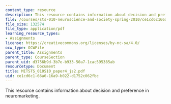 ```yaml
---
content_type: resource
description: This resource contains information about decision and preference in neuromarketing.
file: /courses/sts-010-neuroscience-and-society-spring-2010/ce1cd6c166a616a9b022d1752c062fbc_MITSTS_010S10_paper4_js2.pdf
file_size: 132574
file_type: application/pdf
learning_resource_types:
- Assignments
license: https://creativecommons.org/licenses/by-nc-sa/4.0/
ocw_type: OCWFile
parent_title: Assignments
parent_type: CourseSection
parent_uid: d3756b9d-3b7e-b933-50a7-1cac595385ab
resourcetype: Document
title: MITSTS_010S10_paper4_js2.pdf
uid: ce1cd6c1-66a6-16a9-b022-d1752c062fbc
---
```

This resource contains information about decision and preference in neuromarketing.